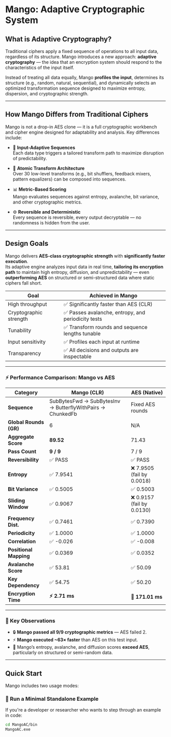 # Mango: Adaptive Cryptographic System

## What is Adaptive Cryptography?

Traditional ciphers apply a fixed sequence of operations to all input data, regardless of its structure. Mango introduces a new approach: **adaptive cryptography** — the idea that an encryption system should respond to the characteristics of the input itself.

Instead of treating all data equally, Mango **profiles the input**, determines its structure (e.g., random, natural, sequential), and dynamically selects an optimized transformation sequence designed to maximize entropy, dispersion, and cryptographic strength.

---

## How Mango Differs from Traditional Ciphers

Mango is not a drop-in AES clone — it is a full cryptographic workbench and cipher engine designed for adaptability and analysis. Key differences include:

- 🔀 **Input-Adaptive Sequences**  
  Each data type triggers a tailored transform path to maximize disruption of predictability.

- 🔁 **Atomic Transform Architecture**  
  Over 30 low-level transforms (e.g., bit shufflers, feedback mixers, pattern equalizers) can be composed into sequences.

- 📊 **Metric-Based Scoring**  
  Mango evaluates sequences against entropy, avalanche, bit variance, and other cryptographic metrics.

- ⚙️ **Reversible and Deterministic**  
  Every sequence is reversible, every output decryptable — no randomness is hidden from the user.

---

## Design Goals

Mango delivers **AES-class cryptographic strength** with **significantly faster execution**.  
Its adaptive engine analyzes input data in real time, **tailoring its encryption path** to maintain high entropy, diffusion, and unpredictability — even **outperforming AES** on structured or semi-structured data where static ciphers fall short.

| Goal                     | Achieved in Mango                          |
|--------------------------|--------------------------------------------|
| High throughput          | ✅ Significantly faster than AES (CLR)     |
| Cryptographic strength   | ✅ Passes avalanche, entropy, and periodicity tests |
| Tunability               | ✅ Transform rounds and sequence lengths tunable |
| Input sensitivity        | ✅ Profiles each input at runtime           |
| Transparency             | ✅ All decisions and outputs are inspectable |

---

### ⚡ Performance Comparison: Mango vs AES

| Category              | **Mango (CLR)**                                                      | **AES (Native)**                                                  |
|-----------------------|----------------------------------------------------------------------|-------------------------------------------------------------------|
| **Sequence**          | SubBytesFwd → SubBytesInv → ButterflyWithPairs → ChunkedFb         | Fixed AES rounds                                                  |
| **Global Rounds (GR)**| 6                                                                    | N/A                                                               |
| **Aggregate Score**   | **89.52**                                                            | 71.43                                                             |
| **Pass Count**        | **9 / 9**                                                            | 7 / 9                                                             |
| **Reversibility**     | ✅ PASS                                                              | ✅ PASS                                                           |
| **Entropy**           | ✅ 7.9541                                                            | ❌ 7.9505 (fail by 0.0018)                                        |
| **Bit Variance**      | ✅ 0.5005                                                            | ✅ 0.5003                                                         |
| **Sliding Window**    | ✅ 0.9067                                                            | ❌ 0.9157 (fail by 0.0130)                                        |
| **Frequency Dist.**   | ✅ 0.7461                                                            | ✅ 0.7390                                                         |
| **Periodicity**       | ✅ 1.0000                                                            | ✅ 1.0000                                                         |
| **Correlation**       | ✅ -0.026                                                            | ✅ -0.008                                                         |
| **Positional Mapping**| ✅ 0.0369                                                            | ✅ 0.0352                                                         |
| **Avalanche Score**   | ✅ 53.81                                                             | ✅ 50.09                                                          |
| **Key Dependency**    | ✅ 54.75                                                             | ✅ 50.20                                                          |
| **Encryption Time**   | **⚡ 2.71 ms**                                                       | 🐢 **171.01 ms**                                                  |

---

### 🧠 Key Observations
- 🔒 **Mango passed all 9/9 cryptographic metrics** — AES failed 2.
- ⚡ **Mango executed ~63× faster** than AES on this test input.
- 🧪 Mango’s entropy, avalanche, and diffusion scores **exceed AES**, particularly on structured or semi-random data.

---
## Quick Start

Mango includes two usage modes:

### 🔧 Run a Minimal Standalone Example
If you're a developer or researcher who wants to step through an example in code:

```bash
cd MangoAC/bin
MangoAC.exe
